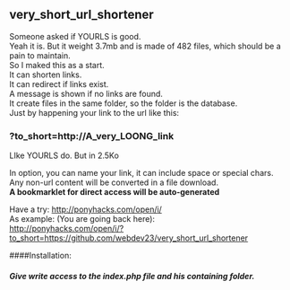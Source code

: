 ## very_short_url_shortener
Someone asked if YOURLS is good.<br>
Yeah it is. But it weight 3.7mb and is made of 482 files, which should be a pain to maintain.<br>
So I maked this as a start.<br>
It can shorten links.<br>
It can redirect if links exist.<br>
A message is shown if no links are found.<br>
It create files in the same folder, so the folder is the database.<br>
Just by happening your link to the url like this:<br>
### ?to_short=http://A_very_LOONG_link<br>
LIke YOURLS do. But in 2.5Ko

In option, you can name your link, it can include space or special chars.<br>
Any non-url content will be converted in a file download.<br>
**A bookmarklet for direct access will be auto-generated** <br>

Have a try: http://ponyhacks.com/open/i/ <br>
As example: (You are going back here): <br>
http://ponyhacks.com/open/i/?to_short=https://github.com/webdev23/very_short_url_shortener

####Installation: 
#### *Give write access to the index.php file and his containing folder.*
